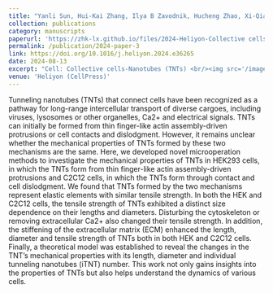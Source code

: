 ```yaml
---
title: "Yanli Sun, Hui-Kai Zhang, Ilya B Zavodnik, Hucheng Zhao, Xi-Qiao Feng. (2025) Mechanical properties of intercellular tunneling nanotubes formed by different mechanisms. Heliyon, 10 (17)"
collection: publications
category: manuscripts
paperurl: 'https://zhk-lx.github.io/files/2024-Heliyon-Collective cells.pdf'
permalink: /publication/2024-paper-3
link: https://doi.org/10.1016/j.heliyon.2024.e36265
date: 2024-08-13
excerpt: "Cell: Collective cells-Nanotubes (TNTs) <br/><img src='/images/2024-Heliyon-Collective cells.png'>"
venue: 'Heliyon (CellPress)'
---
```


Tunneling nanotubes (TNTs) that connect cells have been recognized as a pathway for long-range intercellular transport of diverse cargoes, including viruses, lysosomes or other organelles, Ca2+ and electrical signals. TNTs can initially be formed from thin finger-like actin assembly-driven protrusions or cell contacts and dislodgment. However, it remains unclear whether the mechanical properties of TNTs formed by these two mechanisms are the same. Here, we developed novel microoperation methods to investigate the mechanical properties of TNTs in HEK293 cells, in which the TNTs form from thin finger-like actin assembly-driven protrusions and C2C12 cells, in which the TNTs form through contact and cell dislodgment. We found that TNTs formed by the two mechanisms represent elastic elements with similar tensile strength. In both the HEK and C2C12 cells, the tensile strength of TNTs exhibited a distinct size dependence on their lengths and diameters. Disturbing the cytoskeleton or removing extracellular Ca2+ also changed their tensile strength. In addition, the stiffening of the extracellular matrix (ECM) enhanced the length, diameter and tensile strength of TNTs both in both HEK and C2C12 cells. Finally, a theoretical model was established to reveal the changes in the TNT’s mechanical properties with its length, diameter and individual tunneling nanotubes (iTNT) number. This work not only gains insights into the properties of TNTs but also helps understand the dynamics of various cells.